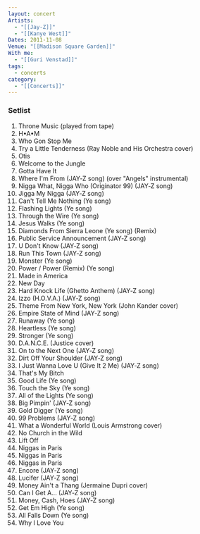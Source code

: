 ```yaml
---
layout: concert
Artists:
  - "[[Jay-Z]]"
  - "[[Kanye West]]"
Dates: 2011-11-08
Venue: "[[Madison Square Garden]]"
With me:
  - "[[Guri Venstad]]"
tags:
  - concerts
category:
  - "[[Concerts]]"
---
```


### Setlist
1. Throne Music (played from tape)
2. H•A•M
3. Who Gon Stop Me
4. Try a Little Tenderness (Ray Noble and His Orchestra cover)
5. Otis
6. Welcome to the Jungle
7. Gotta Have It
8. Where I'm From (JAY‐Z song) (over "Angels" instrumental)
9. Nigga What, Nigga Who (Originator 99) (JAY‐Z song)
10. Jigga My Nigga (JAY‐Z song)
11. Can't Tell Me Nothing (Ye song)
12. Flashing Lights (Ye song)
13. Through the Wire (Ye song)
14. Jesus Walks (Ye song)
15. Diamonds From Sierra Leone (Ye song) (Remix)
16. Public Service Announcement (JAY‐Z song)
17. U Don't Know (JAY‐Z song)
18. Run This Town (JAY‐Z song)
19. Monster (Ye song)
20. Power / Power (Remix) (Ye song)
21. Made in America
22. New Day
23. Hard Knock Life (Ghetto Anthem) (JAY‐Z song)
24. Izzo (H.O.V.A.) (JAY‐Z song)
25. Theme From New York, New York (John Kander cover)
26. Empire State of Mind (JAY‐Z song)
27. Runaway (Ye song)
28. Heartless (Ye song)
29. Stronger (Ye song)
30. D.A.N.C.E. (Justice cover)
31. On to the Next One (JAY‐Z song)
32. Dirt Off Your Shoulder (JAY‐Z song)
33. I Just Wanna Love U (Give It 2 Me) (JAY‐Z song)
34. That's My Bitch
35. Good Life (Ye song)
36. Touch the Sky (Ye song)
37. All of the Lights (Ye song)
38. Big Pimpin' (JAY‐Z song)
39. Gold Digger (Ye song)
40. 99 Problems (JAY‐Z song)
41. What a Wonderful World (Louis Armstrong cover)
42. No Church in the Wild
43. Lift Off
44. Niggas in Paris
45. Niggas in Paris
46. Niggas in Paris
47. Encore (JAY‐Z song)
48. Lucifer (JAY‐Z song)
49. Money Ain't a Thang (Jermaine Dupri cover)
50. Can I Get A... (JAY‐Z song)
51. Money, Cash, Hoes (JAY‐Z song)
52. Get Em High (Ye song)
53. All Falls Down (Ye song)
54. Why I Love You
